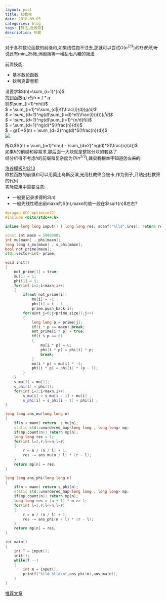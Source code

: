 ```yaml
---
layout: post
title: 杜教筛
date: 2018-09-05
categories: blog
tags: [算法,杜教筛]
description: 积累
---
```


对于各种数论函数的前缀和,如果线性跑不过去,那就可以尝试$O(n^{2/3})的杜教筛$,~~听说还有min_25筛,洲阁筛等一堆乱七八糟的筛法~~

前置技能:  
- 基本数论函数  
- 狄利克雷卷积  

设要求$S(n)=\sum_{i=1}^{n}$  
找到函数g,h令$h = f * g$  
则$\sum_{i=1}^nh(i)$  
$ = \sum_{i=1}^n\sum_{d|i}f(\frac{i}{d})*g(d)$  
$ = \sum_{d=1}^ng(d)*\sum_{i=d}^nf(\frac{i}{d})*[i|d]$  
$ = \sum_{d=1}^ng(d)*\sum_{i=1}^{n/d}f(i)$  
$ = \sum_{d=1}^ng(d)*S(\frac{n}{d})$  
$ = g(1)*S(n) + \sum_{d=2}^ng(d)*S(\frac{n}{d})$  
![]("http://latex.codecogs.com/gif.latex?\sum_{i=1}^nf(i)")  

所以$S(n) = \sum_{i=1}^nh(i) - \sum_{d=2}^ng(d)*S(\frac{n}{d})$  
如果$h$的前缀和容易求,那后面一大块就是整除分块的套路了  
经分析得不考虑$h$的前缀和复杂度为$O(n^{2/3})$,~~其实我根本不知道怎么来的~~  

[洛谷模板P4213]("https://www.luogu.org/problemnew/show/P4213")  
欧拉函数的前缀和可以用莫比乌斯反演,光用杜教筛会被卡,作为例子,只贴出杜教筛的代码  
实际应用中需要注意:
- 一般要记录求得的$S(n)$  
- 一般先线性晒出前maxn的S(n),maxn的值一般在$\sqrt{n}$左右?  

```cpp
#pragma GCC optimize(2)
#include <bits/stdc++.h>

inline long long input() { long long res; scanf("%lld",&res); return res; }

const int maxn = 5000000;
int mu[maxn] , phi[maxn];
long long s_mu[maxn] , s_phi[maxn];
bool not_prime[maxn];
std::vector<int> prime;

void init()
{
	not_prime[1] = true;
	mu[1] = 1;
	phi[1] = 1;
	for(int i=2;i<maxn;i++)
	{
		if(not not_prime[i])
			mu[i] = -1 ,
			phi[i] = i - 1 ,
			prime.push_back(i);
		for(uint j=0;j<prime.size();j++)
		{
			long long p = prime[j];
			if(i * p >= maxn) break;
			not_prime[i * p] = true;
			if(i % p == 0)
			{
				mu[i * p] = 0;
				phi[i * p] = phi[i] * p;
				break;
			}
			mu[i * p] = mu[i] * -1;
			phi[i * p] = phi[i] * (p - 1);
		}
	}
	s_mu[1] = mu[1];
	s_phi[1] = phi[1];
	for(int i=2;i<maxn;i++)
		s_mu[i] = s_mu[i - 1] + mu[i] ,
		s_phi[i] = s_phi[i - 1] + phi[i] ;
}

long long ans_mu(long long n)
{
	if(n < maxn) return  s_mu[n];
	static std::unordered_map<long long , long long> mp;
	if(mp.count(n)) return mp[n];
	long long res = 1;
	for(int l=2,r;l<=n;l=r)
	{
		r = n / (n / l) + 1;
		res -= ans_mu(n / l) * (r - l);
	}
	return mp[n] = res;
}

long long ans_phi(long long n)
{
	if(n < maxn) return s_phi[n];
	static std::unordered_map<long long , long long> mp;
	if(mp.count(n)) return mp[n];
	long long res = (n + 1) * n >> 1;
	for(int l=2,r;l<=n;l=r)
	{
		r = n / (n / l) + 1;
		res -= ans_phi(n / l) * (r - l);
	}
	return mp[n] = res;
}

int main()
{
	int T = input();
	init();
	while(T --)
	{
		int n = input();
		printf("%lld %lld\n",ans_phi(n),ans_mu(n));
	}
}
```

[推荐文章]("https://www.cnblogs.com/peng-ym/p/9446555.html")

